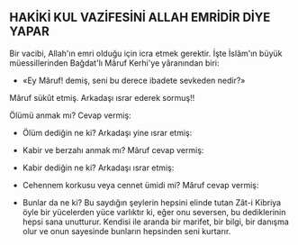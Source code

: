 ## HAKİKİ KUL VAZİFESİNİ ALLAH EMRİDİR DİYE YAPAR

Bir vacibi, Allah'ın emri olduğu için icra etmek gerektir. İşte İslâm'ın büyük müessillerinden Bağdat'lı Mâruf Kerhi'ye yâranından biri:

- «Ey Mâruf! demiş, seni bu derece iba­dete sevkeden nedir?»

Mâruf sükût etmiş. Arkadaşı ısrar ederek sormuş!!

Ölümü anmak mı? Cevap vermiş:

- Ölüm dediğin ne ki? Arkadaşı yine ıs­rar etmiş:

- Kabir ve berzahı anmak mı? Mâruf ce­vap vermiş:

- Kabir dediğin ne ki? Arkadaşı ısrar etmiş:

- Cehennem korkusu veya cennet ümidi mi? Mâruf cevap vermiş:

- Bunlar da ne ki? Bu saydığın şeylerin hepsini elinde tutan Zât-i Kibriya öyle bir yücelerden yüce varlıktır ki, eğer onu seversen, bu dediklerinin hepsi sana unutturur. Kendi­si ile aranda bir marifet, bir bilgi, bir danışma olur ve onun sayesinde bunların hepsinden se­ni kurtarır.
